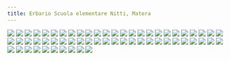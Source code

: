 ```yaml
---
title: Erbario Scuola elementare Nitti, Matera
---
```

![]( erbario-Nitti-01.jpg )
![]( erbario-Nitti-02.jpg )
![]( erbario-Nitti-03.jpg )
![]( erbario-Nitti-04.jpg )
![]( erbario-Nitti-05.jpg )
![]( erbario-Nitti-06.jpg )
![]( erbario-Nitti-07.jpg )
![]( erbario-Nitti-08.jpg )
![]( erbario-Nitti-09.jpg )
![]( erbario-Nitti-10.jpg )
![]( erbario-Nitti-11.jpg )
![]( erbario-Nitti-12.jpg )
![]( erbario-Nitti-13.jpg )
![]( erbario-Nitti-14.jpg )
![]( erbario-Nitti-15.jpg )
![]( erbario-Nitti-16.jpg )
![]( erbario-Nitti-17.jpg )
![]( erbario-Nitti-18.jpg )
![]( erbario-Nitti-19.jpg )
![]( erbario-Nitti-20.jpg )
![]( erbario-Nitti-21.jpg )
![]( erbario-Nitti-22.jpg )
![]( erbario-Nitti-23.jpg )
![]( erbario-Nitti-24.jpg )
![]( erbario-Nitti-25.jpg )
![]( erbario-Nitti-26.jpg )
![]( erbario-Nitti-27.jpg )
![]( erbario-Nitti-28.jpg )
![]( erbario-Nitti-29.jpg )
![]( erbario-Nitti-30.jpg )
![]( erbario-Nitti-31.jpg )
![]( erbario-Nitti-32.jpg )
![]( erbario-Nitti-33.jpg )
![]( erbario-Nitti-34.jpg )
![]( erbario-Nitti-35.jpg )
![]( erbario-Nitti-36.jpg )
![]( erbario-Nitti-37.jpg )
![]( erbario-Nitti-38.jpg )
![]( erbario-Nitti-39.jpg )
![]( erbario-Nitti-40.jpg )
![]( erbario-Nitti-41.jpg )
![]( erbario-Nitti-42.jpg )
![]( erbario-Nitti-43.jpg )
![]( erbario-Nitti-44.jpg )
![]( erbario-Nitti-45.jpg )
![]( erbario-Nitti-46.jpg )
![]( erbario-Nitti-47.jpg )
![]( erbario-Nitti-48.jpg )
![]( erbario-Nitti-49.jpg )
![]( erbario-Nitti-50.jpg )
![]( erbario-Nitti-51.jpg )
![]( erbario-Nitti-52.jpg )
![]( erbario-Nitti-53.jpg )
![]( erbario-Nitti-54.jpg )
![]( erbario-Nitti-55.jpg )
![]( erbario-Nitti-56.jpg )
![]( erbario-Nitti-57.jpg )
![]( erbario-Nitti-58.jpg )
![]( erbario-Nitti-59.jpg )
![]( erbario-Nitti-60.jpg )
